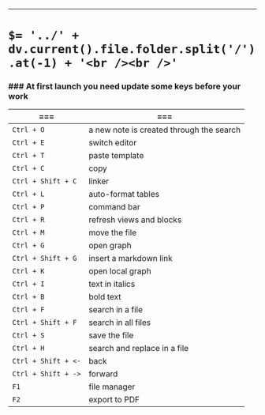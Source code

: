 ----
# `$= '../' + dv.current().file.folder.split('/').at(-1) + '<br /><br />'`

### ### At first launch you need update some keys before your work

| ===                 | ===                                      |
| ------------------- | ---------------------------------------- |
| `Ctrl + O`          | a new note is created through the search |
| `Ctrl + E`          | switch editor                            |
| `Ctrl + T`          | paste template                           |
| `Ctrl + C`          | copy                                     |
| `Ctrl + Shift + C`  | linker                                   |
| `Ctrl + L`          | auto-format tables                       |
| `Ctrl + P`          | command bar                              |
| `Ctrl + R`          | refresh views and blocks                 |
| `Ctrl + M`          | move the file                            |
| `Ctrl + G`          | open graph                               |
| `Ctrl + Shift + G`  | insert a markdown link                   |
| `Ctrl + K`          | open local graph                         |
| `Ctrl + I`          | text in italics                          |
| `Ctrl + B`          | bold text                                |
| `Ctrl + F`          | search in a file                         |
| `Ctrl + Shift + F`  | search in all files                      |
| `Ctrl + S`          | save the file                            |
| `Ctrl + H`          | search and replace in a file             |
| `Ctrl + Shift + <-` | back                                     |
| `Ctrl + Shift + ->` | forward                                  |
| `F1`                | file manager                             |
| `F2`                | export to PDF                            |
